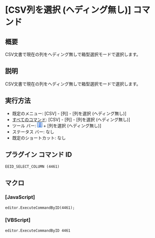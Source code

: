 # \[CSV列を選択 (ヘディング無し)\] コマンド

## 概要

CSV文書で現在の列をヘディング無しで箱型選択モードで選択します。

## 説明

CSV文書で現在の列をヘディング無しで箱型選択モードで選択します。

## 実行方法

- 既定のメニュー: \[CSV\] - \[列\] - \[列を選択 (ヘディング無し)\]
- [すべてのコマンド](../../glossary/allcommands): \[CSV\] - \[列\] - \[列を選択 (ヘディング無し)\]
- ツール バー: ![](../../images/columns_separators.png) \+ \[列を選択 (ヘディング無し)\]
- ステータス バー: なし
- 既定のショートカット: なし

## プラグイン コマンド ID

```
EEID_SELECT_COLUMN (4461)
```

## マクロ

### \[JavaScript\]

```
editor.ExecuteCommandByID(4461);
```

### \[VBScript\]

```
editor.ExecuteCommandByID 4461
```
